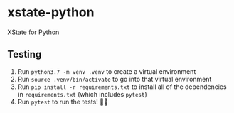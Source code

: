 # xstate-python

XState for Python

## Testing

1. Run `python3.7 -m venv .venv` to create a virtual environment
2. Run `source .venv/bin/activate` to go into that virtual environment
3. Run `pip install -r requirements.txt` to install all of the dependencies in `requirements.txt` (which includes `pytest`)
4. Run `pytest` to run the tests! 👩‍🔬
